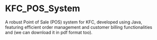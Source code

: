 # KFC_POS_System
A robust Point of Sale (POS) system for KFC, developed using Java, featuring efficient order management and customer billing functionalities and (we can download it in pdf format too).
